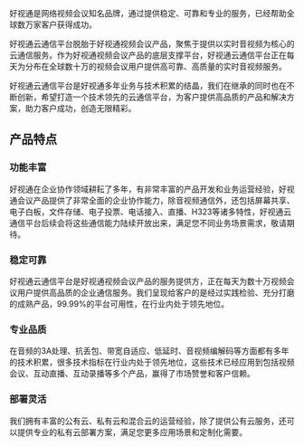 好视通是网络视频会议知名品牌，通过提供稳定、可靠和专业的服务，已经帮助全球数万家客户获得成功。

好视通云通信平台脱胎于好视通视频会议产品，聚焦于提供以实时音视频为核心的云通信服务。作为好视通视频会议产品的底层支撑平台，好视通云通信平台正在每天为分布在全球数十万的视频会议用户提供高可靠、高质量的实时音视频服务。

好视通云通信平台是好视通多年业务与技术积累的结晶，我们在继承的同时也在不断创新，希望打造一个技术领先的云通信平台，为客户提供高品质的产品和解决方案，助力客户成功，创造无限精彩。 

## 产品特点

### 功能丰富
好视通在企业协作领域耕耘了多年，有非常丰富的产品开发和业务运营经验，好视通会议产品提供了非常全面的企业协作能力，除音视频通信外，还包括屏幕共享、电子白板，文件存储、电子投票、电话接入、直播、H323等诸多特性，好视通云通信平台后续会将这些通信能力陆续开放出来，满足您不同业务场景需求，敬请期待。 


### 稳定可靠
好视通云通信平台是好视通视频会议产品的服务提供方，正在每天为数十万视频会议用户提供高品质的企业通信服务。我们呈现给客户的是经过实践检验、充分打磨的成熟产品，99.99%的平台可用性，在行业内处于领先地位。 


### 专业品质
在音频的3A处理、抗丢包、带宽自适应、低延时、音视频编解码等方面都有多年的技术积累，很多技术指标在行业内处于领先地位，这些技术已经应用到包括视频会议、互动直播、互动录播等多个产品，赢得了市场赞誉和客户信赖。 


### 部署灵活
我们拥有丰富的公有云、私有云和混合云的运营经验，除了提供公有云服务，还可以提供专业的私有云部署方案，满足您更多应用场景和定制化需要。 

